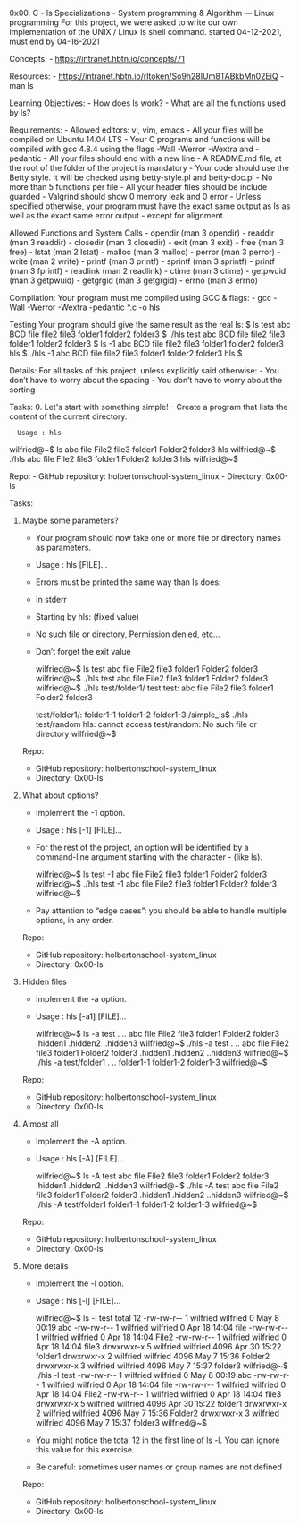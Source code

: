 0x00. C - ls
Specializations - System programming & Algorithm ― Linux programming
For this project, we were asked to write our own implementation of the UNIX / Linux ls shell command.
started 04-12-2021, must end by 04-16-2021

Concepts:
    - https://intranet.hbtn.io/concepts/71

Resources:
    - https://intranet.hbtn.io/rltoken/So9h28IUm8TABkbMn02EiQ
    - man ls

Learning Objectives:
    - How does ls work?
    - What are all the functions used by ls?

Requirements:
    - Allowed editors: vi, vim, emacs
    - All your files will be compiled on Ubuntu 14.04 LTS
    - Your C programs and functions will be compiled with gcc 4.8.4 using the flags -Wall -Werror -Wextra and -pedantic
    - All your files should end with a new line
    - A README.md file, at the root of the folder of the project is mandatory
    - Your code should use the Betty style. It will be checked using betty-style.pl and betty-doc.pl
    - No more than 5 functions per file
    - All your header files should be include guarded
    - Valgrind should show 0 memory leak and 0 error
    - Unless specified otherwise, your program must have the exact same output as ls as well as the exact same error output - except for alignment.

Allowed Functions and System Calls
    - opendir (man 3 opendir)
    - readdir (man 3 readdir)
    - closedir (man 3 closedir)
    - exit (man 3 exit)
    - free (man 3 free)
    - lstat (man 2 lstat)
    - malloc (man 3 malloc)
    - perror (man 3 perror)
    - write (man 2 write)
    - printf (man 3 printf)
    - sprintf (man 3 sprintf)
    - printf (man 3 fprintf)
    - readlink (man 2 readlink)
    - ctime (man 3 ctime)
    - getpwuid (man 3 getpwuid)
    - getgrgid (man 3 getgrgid)
    - errno (man 3 errno)

Compilation:
Your program must me compiled using GCC & flags:
    - gcc -Wall -Werror -Wextra -pedantic *.c -o hls

Testing
Your program should give the same result as the real ls:
$ ls test
abc  BCD  file  file2  file3  folder1  folder2  folder3
$ ./hls test
abc  BCD  file  file2  file3  folder1  folder2  folder3
$ ls -1
abc
BCD
file
file2
file3
folder1
folder2
folder3
hls
$ ./hls -1
abc
BCD
file
file2
file3
folder1
folder2
folder3
hls
$

Details:
For all tasks of this project, unless explicitly said otherwise:
    - You don’t have to worry about the spacing
    - You don’t have to worry about the sorting


Tasks:
0. Let's start with something simple!
    - Create a program that lists the content of the current directory.

    - Usage : hls

wilfried@~$ ls
abc  file  File2  file3  folder1  Folder2  folder3  hls
wilfried@~$ ./hls
abc  file  File2  file3  folder1  Folder2  folder3  hls
wilfried@~$

Repo:
    - GitHub repository: holbertonschool-system_linux
    - Directory: 0x00-ls

Tasks:
1. Maybe some parameters?
    - Your program should now take one or more file or directory names as parameters.
    - Usage : hls [FILE]...
    - Errors must be printed the same way than ls does:

    - In stderr
    - Starting by hls: (fixed value)
    - No such file or directory, Permission denied, etc…
    - Don’t forget the exit value

        wilfried@~$ ls test
        abc  file  File2  file3  folder1  Folder2  folder3
        wilfried@~$ ./hls test
        abc  file  File2  file3  folder1  Folder2  folder3
        wilfried@~$ ./hls test/folder1/ test
        test:
        abc  file  File2  file3  folder1  Folder2  folder3

        test/folder1/:
        folder1-1  folder1-2  folder1-3
        /simple_ls$ ./hls test/random
        hls: cannot access test/random: No such file or directory
        wilfried@~$

    Repo:
    - GitHub repository: holbertonschool-system_linux
    - Directory: 0x00-ls

2. What about options?
    - Implement the -1 option.
    - Usage : hls [-1] [FILE]...
    - For the rest of the project, an option will be identified by a command-line argument starting with the character - (like ls).

        wilfried@~$ ls test -1
        abc
        file
        File2
        file3
        folder1
        Folder2
        folder3
        wilfried@~$ ./hls test -1
        abc
        file
        File2
        file3
        folder1
        Folder2
        folder3
        wilfried@~$

    - Pay attention to “edge cases”: you should be able to handle multiple options, in any order.

    Repo:
    - GitHub repository: holbertonschool-system_linux
    - Directory: 0x00-ls

3. Hidden files
    - Implement the -a option.
    - Usage : hls [-a1] [FILE]...

        wilfried@~$ ls -a test
        .  ..  abc  file  File2  file3  folder1  Folder2  folder3  .hidden1  .hidden2  ..hidden3
        wilfried@~$ ./hls -a test
        .  ..  abc  file  File2  file3  folder1  Folder2  folder3  .hidden1  .hidden2  ..hidden3
        wilfried@~$ ./hls -a test/folder1
        .  ..  folder1-1  folder1-2  folder1-3
        wilfried@~$  

    Repo:
    - GitHub repository: holbertonschool-system_linux
    - Directory: 0x00-ls

4. Almost all
    - Implement the -A option.
    - Usage : hls [-A] [FILE]...

        wilfried@~$ ls -A test
        abc  file  File2  file3  folder1  Folder2  folder3  .hidden1  .hidden2  ..hidden3
        wilfried@~$ ./hls -A test
        abc  file  File2  file3  folder1  Folder2  folder3  .hidden1  .hidden2  ..hidden3
        wilfried@~$ ./hls -A test/folder1
        folder1-1  folder1-2  folder1-3
        wilfried@~$

    Repo:
    - GitHub repository: holbertonschool-system_linux
    - Directory: 0x00-ls

5. More details
    - Implement the -l option.
    - Usage : hls [-l] [FILE]...

        wilfried@~$ ls -l test
        total 12
        -rw-rw-r-- 1 wilfried wilfried    0 May  8 00:19 abc
        -rw-rw-r-- 1 wilfried wilfried    0 Apr 18 14:04 file
        -rw-rw-r-- 1 wilfried wilfried    0 Apr 18 14:04 File2
        -rw-rw-r-- 1 wilfried wilfried    0 Apr 18 14:04 file3
        drwxrwxr-x 5 wilfried wilfried 4096 Apr 30 15:22 folder1
        drwxrwxr-x 2 wilfried wilfried 4096 May  7 15:36 Folder2
        drwxrwxr-x 3 wilfried wilfried 4096 May  7 15:37 folder3
        wilfried@~$ ./hls -l test
        -rw-rw-r-- 1 wilfried wilfried    0 May  8 00:19 abc
        -rw-rw-r-- 1 wilfried wilfried    0 Apr 18 14:04 file
        -rw-rw-r-- 1 wilfried wilfried    0 Apr 18 14:04 File2
        -rw-rw-r-- 1 wilfried wilfried    0 Apr 18 14:04 file3
        drwxrwxr-x 5 wilfried wilfried 4096 Apr 30 15:22 folder1
        drwxrwxr-x 2 wilfried wilfried 4096 May  7 15:36 Folder2
        drwxrwxr-x 3 wilfried wilfried 4096 May  7 15:37 folder3
        wilfried@~$

    - You might notice the total 12 in the first line of ls -l. You can ignore this value for this exercise.
    - Be careful: sometimes user names or group names are not defined

    Repo:
    - GitHub repository: holbertonschool-system_linux
    - Directory: 0x00-ls

